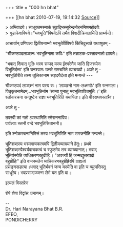 +++
title = "000 hn bhat"

+++
[[hn bhat	2010-07-19, 19:14:32 [Source](https://groups.google.com/g/bvparishat/c/7IV6-vYimZM)]]



\> अभिवादये। साधूक्तमस्माकं सुहृद्भिस्सुरेन्द्रमोहनमिश्रमहोदयैः  
\> गुडाकेशविषये।"भवभूति"विषयेऽपि तथैव विशदीक्रियतामिति प्रार्थ्यन्ते।

आचार्यान् प्रणिपत्य द्वितीयनाम्नो भवभूतेर्विविषये किंचिदुच्यते यथाश्रुतम् -

"श्रीकण्ठपदलाञ्छनः भवभूतिनामा कविः" इति तन्नाटक-प्रस्तावनातो ज्ञायते।

"भवात् शिवात् भूतिः भस्म सम्पद् यस्य ईश्वरेणैव जाति द्विजरूपेण  
विभूतिर्दत्ता’ इति घनश्यामः उत्तरे रामचरिते व्याचख्यौ। अपरे तु -  
भवभूतिरिति तस्य तूलिकानाम सहृदयैर्दत्ता इति मन्यन्ते ---

श्रीकण्ठपदं लाञ्छनं नाम यस्य सः। ‘लाञ्छनो नाम-लक्ष्मणोः’ इति रत्नमाला।  
पितृकृतनामेदम्...भवभूतिर्नाम ‘साम्बा पुनातु भवभूतिपवित्रमूर्तिः।’ इति  
श्लोकरचना सन्तुष्टेन राज्ञा भवभूतिरिति ख्यापितः। इति वीरराघवस्तत्रैव।

अपरे तु -

तपस्वी कां गतो ऽवस्थामिति स्मेराननाविव।  
पार्वत्याः स्तनौ वन्दे भवभूतिसिताननौ॥

इति श्नोकरचनानिमित्तं तस्य भवभूतिरिति नाम समजनीति मन्यन्ते।

भूतिशब्दस्य भस्मवाचकत्वमपि द्वितीयव्याख्याने हेतुः। प्रथमे  
भूतिशब्दस्यैश्वर्यवाचकत्वं च स्फुटमेव तत्र व्याख्यानात्। भवाद्  
भूतिर्यस्येति व्यधिकरणबहुब्रीहिः। "अवर्ज्यो हि जन्मद्युत्तरपदो  
बहुब्रीहिः" इति वामनमतेन व्यधिकरणबहुब्रीह्रेरपि ग्राह्यत्वं  
प्रसङ्गसङत्या।भवाद् भूतिर्भवनं जन्म यस्येति वा इति च व्युत्पत्तिस्तु  
साधुरेव। भवप्रसादाज्जन्म लेभे यत इति वा।

इत्यलं विस्तरेण

शेषे शेषा विद्वांसः प्रमाणम्।

--  
Dr. Hari Narayana Bhat B.R.  
EFEO,  
PONDICHERRY  

